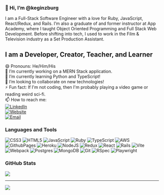 ### 👋 Hi, I’m @keginzburg

I am a Full-Stack Software Engineer with a love for Ruby, JavaScript, React/Redux, and Rails. I’m also a graduate of and former instructor at App Academy, where I taught Object Oriented Programming and Full Stack Web Development. Before shifting into tech, I used to work in the Film & Television industry as a Set Production Assistant.

## I am a Developer, Creator, Teacher, and Learner

😄 Pronouns: He/Him/His<br>🔭 I’m currently working on a MERN Stack application.<br>🌱 I’m currently learning Python and TypeScript!<br>👯 I’m looking to collaborate on new technologies!<br>⚡ Fun fact: If I'm not coding, then I'm probably playing a video game or reading weird sci-fi.<br>📫 How to reach me:<br> [![LinkedIn](https://img.shields.io/badge/LinkedIn-%230077B5.svg?logo=linkedin&logoColor=white)](https://linkedin.com/in/kyleginzburg)<br>[![Website](https://img.shields.io/badge/Website-%23323335.svg?logo=google-chrome&logoColor=white)](https://www.kyleginzburg.com)<br>[![Email](https://img.shields.io/badge/Email-%23333.svg?logo=mail.ru&logoColor=white
)](mailto:keginzburg@gmail.com)

### Languages and Tools
![CSS3](https://img.shields.io/badge/css3-%231572B6.svg?style=for-the-badge&logo=css3&logoColor=white) ![HTML5](https://img.shields.io/badge/html5-%23E34F26.svg?style=for-the-badge&logo=html5&logoColor=white) ![JavaScript](https://img.shields.io/badge/javascript-%23323330.svg?style=for-the-badge&logo=javascript&logoColor=%23F7DF1E) ![Ruby](https://img.shields.io/badge/ruby-%23CC342D.svg?style=for-the-badge&logo=ruby&logoColor=white) ![TypeScript](https://img.shields.io/badge/TypeScript-3178C6?style=for-the-badge&logo=typescript&logoColor=white) ![AWS](https://img.shields.io/badge/AWS-%23FF9900.svg?style=for-the-badge&logo=amazon-aws&logoColor=white) ![GithubPages](https://img.shields.io/badge/github%20pages-121013?style=for-the-badge&logo=github&logoColor=white) ![Heroku](https://img.shields.io/badge/heroku-%23430098.svg?style=for-the-badge&logo=heroku&logoColor=white) ![NodeJS](https://img.shields.io/badge/node.js-6DA55F?style=for-the-badge&logo=node.js&logoColor=white) ![Redux](https://img.shields.io/badge/redux-%23593d88.svg?style=for-the-badge&logo=redux&logoColor=white) ![React](https://img.shields.io/badge/react-%2320232a.svg?style=for-the-badge&logo=react&logoColor=%2361DAFB) ![Rails](https://img.shields.io/badge/rails-%23CC0000.svg?style=for-the-badge&logo=ruby-on-rails&logoColor=white) ![Vite](https://img.shields.io/badge/vite-%23646CFF.svg?style=for-the-badge&logo=vite&logoColor=white) ![Webpack](https://img.shields.io/badge/webpack-%238DD6F9.svg?style=for-the-badge&logo=webpack&logoColor=black) ![Postgres](https://img.shields.io/badge/postgres-%23316192.svg?style=for-the-badge&logo=postgresql&logoColor=white) ![MongoDB](https://img.shields.io/badge/MongoDB-%234ea94b.svg?style=for-the-badge&logo=mongodb&logoColor=white) ![Git](https://img.shields.io/badge/git-%23F05033.svg?style=for-the-badge&logo=git&logoColor=white) ![RSpec](https://img.shields.io/badge/rspec-%23ff69b4.svg?style=for-the-badge&logo=testing-library&logoColor=white) ![Playwright](https://img.shields.io/badge/playwright-%231c4c6c.svg?style=for-the-badge&logo=testing-library&logoColor=white)

### GitHub Stats
<!-- ![](https://github-readme-stats.vercel.app/api?username=keginzburg&theme=dark&hide_border=true&include_all_commits=false&count_private=false)<br/> -->
<!-- ![](https://github-readme-streak-stats.herokuapp.com/?user=keginzburg&theme=dark&hide_border=true)<br/> -->
![](https://github-readme-stats.vercel.app/api/top-langs/?username=keginzburg&theme=dark&hide_border=true&include_all_commits=false&count_private=false&layout=compact)

---
[![](https://visitcount.itsvg.in/api?id=keginzburg&icon=5&color=2)](https://visitcount.itsvg.in)

<!-- Proudly created with GPRM ( https://gprm.itsvg.in ) -->
